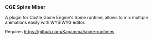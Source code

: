 ### CGE Spine Mixer
A plugin for Castle Game Engine's Spine runtime, allows to mix multiple animations easily with WYSIWYG editor.

Requires https://github.com/Kagamma/spine-runtimes